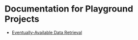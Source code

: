 # Documentation for Playground Projects

* [Eventually-Available Data Retrieval](eventually_available_data.md)

